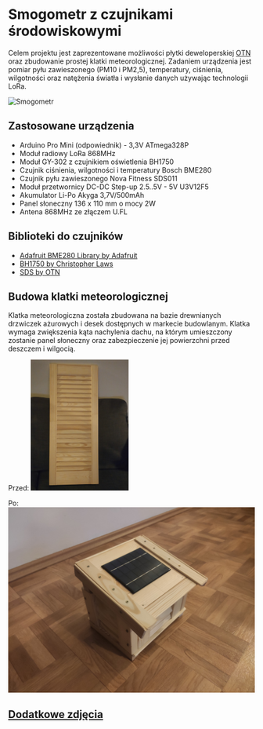 # Smogometr z czujnikami środowiskowymi
Celem projektu jest zaprezentowane możliwości płytki deweloperskiej [OTN](https://github.com/Open-Things-Network/lora-dev-board/tree/master/v1.0) oraz zbudowanie prostej klatki meteorologicznej. Zadaniem urządzenia jest pomiar pyłu zawieszonego (PM10 i PM2,5), temperatury, ciśnienia, wilgotności oraz natężenia światła i wysłanie danych używając technologii LoRa.

![Smogometr](media/Lora_dev_board.jpg)


## Zastosowane urządzenia
 * Arduino Pro Mini (odpowiednik) - 3,3V ATmega328P
 * Moduł radiowy LoRa 868MHz
 * Moduł GY-302 z czujnikiem oświetlenia BH1750
 * Czujnik ciśnienia, wilgotności i temperatury Bosch BME280
 * Czujnik pyłu zawieszonego Nova Fitness SDS011
 * Moduł przetwornicy DC-DC Step-up 2.5..5V - 5V U3V12F5
 * Akumulator Li-Po Akyga 3,7V/500mAh
 * Panel słoneczny 136 x 110 mm o mocy 2W
 * Antena 868MHz ze złączem U.FL


## Biblioteki do czujników
 * [Adafruit BME280 Library by Adafruit](https://github.com/adafruit/Adafruit_BME280_Library)
 * [BH1750 by Christopher Laws](https://github.com/claws/BH1750)
 * [SDS by OTN](https://github.com/Open-Things-Network/workshops/tree/master/smogometr/libraries/sds)


## Budowa klatki meteorologicznej
Klatka meteorologiczna została zbudowana na bazie drewnianych drzwiczek ażurowych i desek dostępnych w markecie budowlanym. Klatka wymaga zwiększenia kąta nachylenia dachu, na którym umieszczony zostanie panel słoneczny oraz zabezpieczenie jej powierzchni przed deszczem i wilgocią.

Przed:
<img width="200" alt="Drzwiczki ażurowe" src="projects/smogometr-dev-board-rfm95w/media/Cage_undone.jpg">

Po:
![Amatorska klatka stevensona](media/Cage_done.jpg)


## [Dodatkowe zdjęcia](media/)

